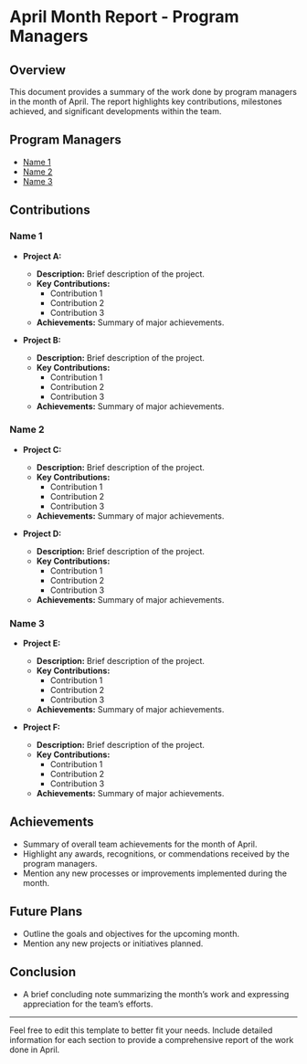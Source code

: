 # April Month Report - Program Managers

## Overview
This document provides a summary of the work done by program managers in the month of April. The report highlights key contributions, milestones achieved, and significant developments within the team.

## Program Managers
- [Name 1](#name-1)
- [Name 2](#name-2)
- [Name 3](#name-3)

## Contributions

### Name 1
- **Project A:**
  - **Description:** Brief description of the project.
  - **Key Contributions:**
    - Contribution 1
    - Contribution 2
    - Contribution 3
  - **Achievements:** Summary of major achievements.

- **Project B:**
  - **Description:** Brief description of the project.
  - **Key Contributions:**
    - Contribution 1
    - Contribution 2
    - Contribution 3
  - **Achievements:** Summary of major achievements.

### Name 2
- **Project C:**
  - **Description:** Brief description of the project.
  - **Key Contributions:**
    - Contribution 1
    - Contribution 2
    - Contribution 3
  - **Achievements:** Summary of major achievements.

- **Project D:**
  - **Description:** Brief description of the project.
  - **Key Contributions:**
    - Contribution 1
    - Contribution 2
    - Contribution 3
  - **Achievements:** Summary of major achievements.

### Name 3
- **Project E:**
  - **Description:** Brief description of the project.
  - **Key Contributions:**
    - Contribution 1
    - Contribution 2
    - Contribution 3
  - **Achievements:** Summary of major achievements.

- **Project F:**
  - **Description:** Brief description of the project.
  - **Key Contributions:**
    - Contribution 1
    - Contribution 2
    - Contribution 3
  - **Achievements:** Summary of major achievements.

## Achievements
- Summary of overall team achievements for the month of April.
- Highlight any awards, recognitions, or commendations received by the program managers.
- Mention any new processes or improvements implemented during the month.

## Future Plans
- Outline the goals and objectives for the upcoming month.
- Mention any new projects or initiatives planned.

## Conclusion
- A brief concluding note summarizing the month’s work and expressing appreciation for the team’s efforts.

---

Feel free to edit this template to better fit your needs. Include detailed information for each section to provide a comprehensive report of the work done in April.
